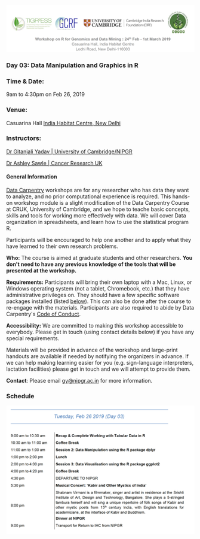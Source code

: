 <img src = /Images/R4R_header.png>

### Day 03: Data Manipulation and Graphics in R

### Time & Date: 

9am to 4:30pm on Feb 26, 2019

### Venue: 
Casuarina Hall <a href = https://www.indiahabitat.org/>India Habitat Centre, New Delhi</a>

### Instructors: 

<a href= http://www.nipgr.res.in/research/dr_gyadav.php>Dr Gitanjali Yadav | University of Cambridge/NIPGR</a>

<a href=https://www.cruk.cam.ac.uk/author/ashley-sawle>Dr Ashley Sawle | Cancer Research UK</a>

#### General Information
  <a href="http://datacarpentry.org">Data Carpentry</a>
  workshops are for any researcher who has data they want to analyze, 
  and no prior computational experience is required. 
  This hands-on workshop module is a slight modification of the Data Carpentry Course at CRUK, University of Cambridge, and we hope to teache basic concepts, skills and tools for working more effectively with data.
  We will cover Data organization in spreadsheets, and learn how to use the statistical program R.
  
  Participants will be encouraged to help one another and to apply what they have learned to their own research problems.

<p id="who">
  <strong>Who:</strong>
  The course is aimed at graduate students and other researchers.
  <strong>
    You don't need to have any previous knowledge of the tools that will be presented at the workshop.
  </strong>
</p>

<p id="requirements">
  <strong>Requirements:</strong> 
 Participants will bring their own laptop with a Mac, Linux, or Windows operating system (not a tablet, Chromebook, etc.) 
  that they have administrative privileges on. They should have a few specific software packages installed (listed
  <a href="#setup">below</a>). This can also be done after the course to re-engage with the materials. 
Participants are also required to abide by Data Carpentry's
<a href="https://software-carpentry.org/blog/2012/12/code-of-conduct.html">Code of Conduct</a>.
</p>

<p id="accessibility">
  <strong>Accessibility:</strong> We are committed to making this workshop
  accessible to everybody. 
  Please get in touch (using contact details below) if you have any special 
  requirements.
<p>
  Materials will be provided in advance of the workshop and
  large-print handouts are available if needed by notifying the
  organizers in advance.  If we can help making learning easier for
  you (e.g. sign-language interpreters, lactation facilities) please
  get in touch and we will attempt to provide them.
</p>


<p id="contact">
  <strong>Contact</strong>:
  Please email
      <a href="mailto:gy@nipgr.ac.in">gy@nipgr.ac.in</a>
  for more information.
</p>

### Schedule

<img src=/Images/Day03.png alt=overview width=800 />
